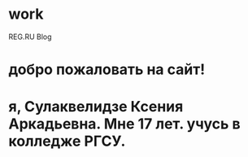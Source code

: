# work
REG.RU Blog
# добро пожаловать на сайт!
# я, Сулаквелидзе Ксения Аркадьевна. Мне 17 лет. учусь в колледже РГСУ.
